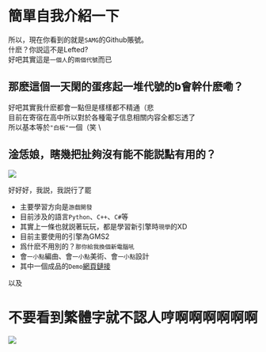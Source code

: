 # 簡單自我介紹一下

所以，現在你看到的就是`SAMG`的Github賬號。\
什麽？你説這不是Lefted? \
好吧其實這是`一個人`的`兩個代號`而已

## 那麽這個一天閑的蛋疼起一堆代號的b會幹什麽嘞？

好吧其實我什麽都會一點但是樣樣都不精通（悲 \
目前在寄宿在高中所以對於各種電子信息相關内容全都忘透了 \
所以基本等於`"白板"`一個（笑 \

## 淦恁娘，瞎幾把扯夠沒有能不能説點有用的？
![](https://ts1.cn.mm.bing.net/th?id=OIP-C.ishjxO7_byDWakg_ZugqoAHaEZ&w=176&h=185&c=8&rs=1&qlt=90&o=6&pid=3.1&rm=2)

好好好，我説，我説行了罷
  - 主要學習方向是`游戲開發`
  - 目前涉及的語言`Python`、`C++`、`C#`等
  - 其實上一條也就説著玩玩，都是學習新引擎時`現學`的XD
  - 目前主要使用的引擎為GMS2
  - 爲什麽不用別的？`那你給我換個新電腦吼`
  - 會`一小點`編曲、會`一小點`美術、會`一小點`設計
  - 其中一個成品的`Demo`[網頁鏈接](https://vdse.bdstatic.com//192d9a98d782d9c74c96f09db9378d93.mp4)

以及
# 不要看到繁體字就不認人哼啊啊啊啊啊啊 
![](https://ts1.cn.mm.bing.net/th?id=OIP-C.hSSj2p6mEloVkalmemLyIgHaEn&w=175&h=185&c=8&rs=1&qlt=90&o=6&pid=3.1&rm=2)

